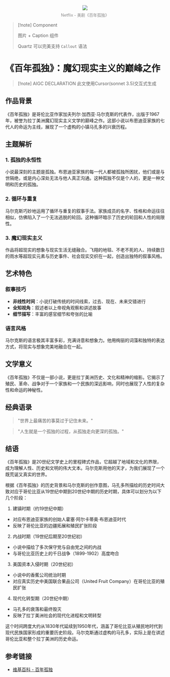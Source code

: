 <div style="text-align: center;">
	<img src="/assets/images/Pasted image 20250121172921.png" style="max-width: 100%; height: auto; margin-bottom: 5px;" />
	<div style="text-align: center; color: #888888; font-size: 0.9em;">Netflix - 美剧《百年孤独》</div>
</div>	

> [!note] Component
> 
> 图片 + Caption 组件
> 
> Quartz 可以完美支持 `Callout` 语法

# 《百年孤独》：魔幻现实主义的巅峰之作

> [!note] AIGC DECLARATION
> 此文使用Cursor(sonnet 3.5)交互式生成

## 作品背景

《百年孤独》是哥伦比亚作家加夫列尔·加西亚·马尔克斯的代表作，出版于1967年，被誉为拉丁美洲魔幻现实主义文学的巅峰之作。这部小说以布恩迪亚家族的七代人的命运为主线，展现了一个虚构的小镇马孔多的兴衰历程。

## 主题解析

### 1. 孤独的永恒性

小说最深刻的主题是孤独。布恩迪亚家族的每一代人都被孤独所困扰，他们或是与世隔绝，或是内心深处无法与他人真正沟通。这种孤独不仅是个人的，更是一种文明和历史的孤独。

### 2. 循环与重复

马尔克斯巧妙地运用了循环与重复的叙事手法。家族成员的名字、性格和命运往往相似，仿佛陷入了一个无法逃脱的轮回。这种循环暗示了历史的轮回和人性的局限性。

### 3. 魔幻现实主义

作品将超现实的想象与现实生活无缝融合。飞翔的地毯、不老不死的人、持续数日的雨水等超现实元素与历史事件、社会现实交织在一起，创造出独特的叙事风格。

## 艺术特色

### 叙事技巧

- **非线性时间**：小说打破传统的时间线索，过去、现在、未来交错进行
- **全知视角**：叙述者以上帝视角观察和讲述故事
- **细节描写**：丰富的感官细节和夸张的比喻

### 语言风格

马尔克斯的语言极其丰富多彩，充满诗意和想象力。他用绚丽的词藻和独特的表达方式，将现实与想象完美地融合在一起。

## 文学意义

《百年孤独》不仅是一部小说，更是拉丁美洲历史、文化和精神的缩影。它揭示了殖民、革命、战争对于一个家族和一个民族的深远影响，同时也展现了人性的复杂性和命运的神秘性。

## 经典语录

> "世界上最痛苦的事莫过于记住未来。"

> "人生就是一个孤独的过程，从孤独走向更深的孤独。"

## 结语

《百年孤独》是20世纪文学史上的里程碑式作品，它超越了地域和文化的界限，成为理解人性、历史和文明的伟大文本。马尔克斯用他的天才，为我们展现了一个既荒诞又真实的世界。

根据《百年孤独》的历史背景和马尔克斯的创作意图，马孔多所描绘的历史时间大致对应于哥伦比亚从19世纪中期到20世纪中期的历史时期，具体可以划分为以下几个阶段：

1. 建镇时期（约19世纪中期）
- 对应布恩迪亚家族的创始人霍塞·阿尔卡蒂奥·布恩迪亚时代
- 反映了哥伦比亚的边疆拓展和殖民扩张阶段

2. 内战时期（19世纪后期至20世纪初）
- 小说中描绘了多次保守党与自由党之间的内战
- 与哥伦比亚历史上的千日战争（1899-1902）高度吻合

3. 美国资本入侵时期（20世纪初）
- 小说中的香蕉公司统治时期
- 对应真实历史中美国联合果品公司（United Fruit Company）在哥伦比亚的殖民扩张

4. 现代化转型期（20世纪中期）
- 马孔多的衰落和最终毁灭
- 反映了拉丁美洲社会的现代化进程和文明转型

这个时间跨度大约从1830年代延续到1950年代，涵盖了哥伦比亚从殖民地时代到现代民族国家形成的重要历史阶段。马尔克斯通过虚构的马孔多，实际上是在讲述哥伦比亚和整个拉丁美洲的历史命运。
## 参考链接

- [维基百科 - 百年孤独](https://zh.wikipedia.org/wiki/%E7%99%BE%E5%B9%B4%E5%AD%A4%E7%8B%AC)

